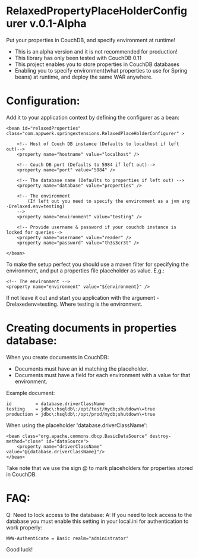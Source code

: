 
# RelaxedPropertyPlaceHolderConfigurer v.0.1-Alpha
Put your properties in CouchDB, and specify environment at runtime!
 
- This is an alpha version and it is not recommended for production!
- This library has only been tested with CouchDB 0.11
- This project enables you to store properties in CouchDB databases
- Enabling you to specify environment(what properties to use for Spring beans) at runtime, and deploy the same WAR anywhere.

# Configuration:
Add it to your application context by defining the configurer as a bean:


	<bean id="relaxedProperties" class="com.appwerk.springextensions.RelaxedPlaceHolderConfigurer" >

		<!-- Host of Couch DB instance (Defaults to localhost if left out)-->
		<property name="hostname" value="localhost" />
		
		<!-- Couch DB port (Defaults to 5984 if left out)-->
		<property name="port" value="5984" />
		
		<!-- The database name (Defaults to properties if left out) -->
		<property name="database" value="properties" />
		
		<!-- The environment 
			(If left out you need to specify the environment as a jvm arg -Drelaxed.env=testing)
		-->
		<property name="environment" value="testing" />
			 
		<!-- Provide username & password if your couchdb instance is locked for queries-->
		<property name="username" value="reader" />
		<property name="password" value="th3s3cr3t" />
	
	</bean>


To make the setup perfect you should use a maven filter for specifying the environment, 
and put a properties file placeholder as value. E.g.:


	<!-- The environment -->
	<property name="environment" value="${environment}" />


If not leave it out and start you application with the argument -Drelaxedenv=testing. Where testing is the environment.


# Creating documents in properties database:

When you create documents in CouchDB:
- Documents must have an id matching the placeholder.
- Documents must have a field for each environment with a value for that environment.

Example document:


	id         = database.driverClassName
	testing    = jdbc\:hsqldb\:/opt/test/mydb;shutdown\=true
	production = jdbc\:hsqldb\:/opt/prod/mydb;shutdown\=true


When using the placeholder 'database.driverClassName':

	<bean class="org.apache.commons.dbcp.BasicDataSource" destroy-method="close" id="dataSource">
        <property name="driverClassName" value="@{database.driverClassName}"/>
	</bean>
Take note that we use the sign @ to mark placeholders for properties stored in CouchDB.


# FAQ:
Q: Need to lock access to the database:
A: If you need to lock access to the database you must enable this setting in your local.ini for authentication to work properly:


	WWW-Authenticate = Basic realm="administrator"


Good luck!